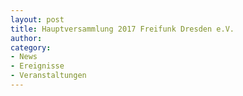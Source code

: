 ```yaml
---
layout: post
title: Hauptversammlung 2017 Freifunk Dresden e.V.
author:
category:
- News
- Ereignisse
- Veranstaltungen
---
```

